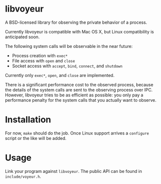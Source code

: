 libvoyeur
=========

A BSD-licensed library for observing the private behavior of a process.

Currently libvoyeur is compatible with Mac OS X, but Linux compatibility is anticipated soon.

The following system calls will be observable in the near future:

- Process creation with `exec*`
- File access with `open` and `close`
- Socket access with `accept`, `bind`, `connect`, and `shutdown`

Currently only `exec*`, `open`, and `close` are implemented.

There is a significant performance cost to the observed process, because the details of the system calls are sent to the observing process over IPC. However, libvoyeur tries to be as efficient as possible: you only pay a performance penalty for the system calls that you actually want to observe.

Installation
============

For now, `make` should do the job. Once Linux support arrives a `configure` script or the like will be added.

Usage
=====

Link your program against `libvoyeur`. The public API can be found in `include/voyeur.h`.
